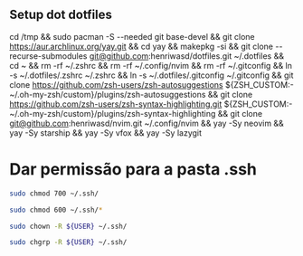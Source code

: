 ## Setup dot dotfiles
cd /tmp && sudo pacman -S --needed git base-devel && git clone https://aur.archlinux.org/yay.git && cd yay && makepkg -si &&
git clone --recurse-submodules git@github.com:henriwasd/dotfiles.git ~/.dotfiles &&
cd ~ &&
rm -rf ~/.zshrc &&
rm -rf ~/.config/nvim &&
rm -rf ~/.gitconfig &&
ln -s ~/.dotfiles/.zshrc ~/.zshrc &&
ln -s ~/.dotfiles/.gitconfig ~/.gitconfig &&
git clone https://github.com/zsh-users/zsh-autosuggestions ${ZSH_CUSTOM:-~/.oh-my-zsh/custom}/plugins/zsh-autosuggestions &&
git clone https://github.com/zsh-users/zsh-syntax-highlighting.git ${ZSH_CUSTOM:-~/.oh-my-zsh/custom}/plugins/zsh-syntax-highlighting &&
git clone git@github.com:henriwasd/nvim.git ~/.config/nvim &&
yay -Sy neovim &&
yay -Sy starship &&
yay -Sy vfox &&
yay -Sy lazygit

# Dar permissão para a pasta .ssh
```bash
sudo chmod 700 ~/.ssh/
```
```bash
sudo chmod 600 ~/.ssh/*
```
```bash
sudo chown -R ${USER} ~/.ssh/
```
```bash
sudo chgrp -R ${USER} ~/.ssh/
```

